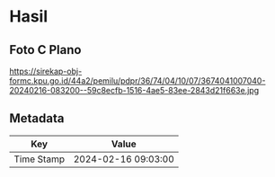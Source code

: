# Hasil

## Foto C Plano

https://sirekap-obj-formc.kpu.go.id/44a2/pemilu/pdpr/36/74/04/10/07/3674041007040-20240216-083200--59c8ecfb-1516-4ae5-83ee-2843d21f663e.jpg


## Metadata

| Key        | Value               |
| ---------- | ------------------- |
| Time Stamp | 2024-02-16 09:03:00 |




